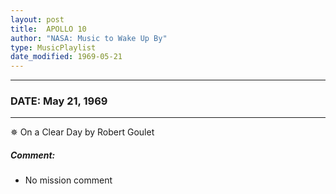 ```yaml
---
layout: post
title:  APOLLO 10
author: "NASA: Music to Wake Up By"
type: MusicPlaylist
date_modified: 1969-05-21
---
```


----
### DATE: May 21, 1969
----
✵ On a Clear Day by Robert Goulet

##### Comment:
* No mission comment
